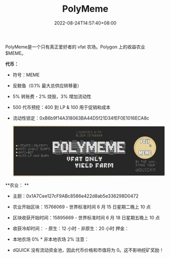 ﻿---
title: "PolyMeme"
description: "PolyMeme是一个只有真正爱好者的 vfat 农场。"
date: 2022-08-24T14:57:40+08:00
lastmod: 2022-08-24T14:57:40+08:00
draft: false
authors: ["Simon"]
featuredImage: "polymeme.png"
tags: ["DeFi","PolyMeme"]
categories: ["nfts"]
nfts: ["DeFi"]
blockchain: "Polygon"
website: "https://vfat.tools/polygon/polymeme"
twitter: "https://twitter.com/polymemefi"
discord: ""
telegram: ""
github: ""
youtube: ""
twitch: ""
facebook: ""
instagram: ""
reddit: ""
medium: ""
steam: ""
gitbook: ""
googleplay: ""
appstore: ""
status: "Live"
weight: 
lightgallery: true
toc: true
pinned: false
recommend: false
recommend1: false
---
PolyMeme是一个只有真正爱好者的 vfat 农场。Polygon 上的收益农业 $MEME。

**代币：**

* 符号：MEME  

* 反鲸鱼（0.1% 最大总供应转移量）  

* 5% 转账费 - 2% 烧毁，3% 增加流动性  

* 500 代币预挖：400 到 LP & 100 用于促销和成本  

* 流动性锁定：0xB6b9f14A318063BA44D5f21D34fEF0E1016ECA8c 

  ![配图](10801452060.jpg)

**农业：  **

* 主厨：0x1A7Cee127cF9ABc8586e422d8ab5e336298D0472  

* 农业开始区块：15766069 - 世界标准时间 6 月 15 日星期二晚上 10 点  

* 区块收获开始时间：15895669 - 世界标准时间 6 月 18 日星期五晚上 10 点  

* 收获冷却时间： - 原生：12 小时 - 非原生：20 小时 押金：  

* 本地农场 0% * 非本地农场 2% 注意：  

* dQUICK 没有流动资金池，因此代币价格和市值将为 0。这不影响挖矿奖励！